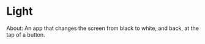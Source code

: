 # Light

About: An app that changes the screen from black to white, and back, at the tap of a button.



